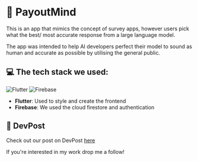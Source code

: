 # 🧠 PayoutMind

This is an app that mimics the concept of survey apps, however users pick what the best/ most accurate response from a large language model.

The app was intended to help AI developers perfect their model to sound as human and accurate as possible by utilising the general public.

## 💻 The tech stack we used:
![Flutter](https://img.shields.io/badge/Flutter-%2302569B.svg?style=for-the-badge&logo=Flutter&logoColor=white) ![Firebase](https://img.shields.io/badge/firebase-%23039BE5.svg?style=for-the-badge&logo=firebase)

- **Flutter**: Used to style and create the frontend
- **Firebase**: We used the cloud firestore and authentication


## 👾 DevPost

Check out our post on DevPost [here](https://devpost.com/software/payoutmind)

If you're interested in my work drop me a follow!
